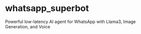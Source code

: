 # whatsapp_superbot
Powerful low-latency AI agent for WhatsApp with Llama3, Image Generation, and Voice
